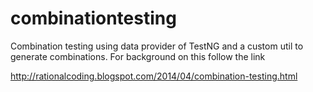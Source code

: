 combinationtesting
==================
Combination testing using data provider of TestNG and a custom util to generate combinations. For background on this follow the link

http://rationalcoding.blogspot.com/2014/04/combination-testing.html
